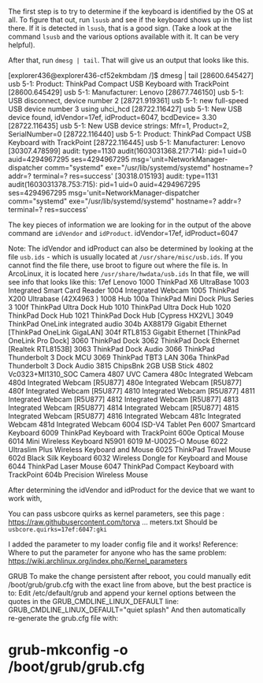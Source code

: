 The first step is to try to determine if the keyboard is identified by the OS at all. 
To figure that out, run `lsusb` and see if the keyboard shows up in the list there. If it is detected in `lsusb`, that is a good sign. (Take a look at the command `lsusb` and the various options available with it. It can be very helpful).

After that, run `dmesg | tail`. That will give us an output that looks like this.

[explorer436@explorer436-cf52ekmbdam /]$ dmesg | tail
[28600.645427] usb 5-1: Product: ThinkPad Compact USB Keyboard with TrackPoint
[28600.645429] usb 5-1: Manufacturer: Lenovo
[28677.746150] usb 5-1: USB disconnect, device number 2
[28721.919361] usb 5-1: new full-speed USB device number 3 using uhci_hcd
[28722.116427] usb 5-1: New USB device found, idVendor=17ef, idProduct=6047, bcdDevice= 3.30
[28722.116435] usb 5-1: New USB device strings: Mfr=1, Product=2, SerialNumber=0
[28722.116440] usb 5-1: Product: ThinkPad Compact USB Keyboard with TrackPoint
[28722.116445] usb 5-1: Manufacturer: Lenovo
[30307.478599] audit: type=1130 audit(1603031368.217:714): pid=1 uid=0 auid=4294967295 ses=4294967295 msg='unit=NetworkManager-dispatcher comm="systemd" exe="/usr/lib/systemd/systemd" hostname=? addr=? terminal=? res=success'
[30318.015193] audit: type=1131 audit(1603031378.753:715): pid=1 uid=0 auid=4294967295 ses=4294967295 msg='unit=NetworkManager-dispatcher comm="systemd" exe="/usr/lib/systemd/systemd" hostname=? addr=? terminal=? res=success'

The key pieces of information we are looking for in the output of the above command are `idVendor` and `idProduct`.
idVendor=17ef, idProduct=6047

Note: The idVendor and idProduct can also be determined by looking at the file `usb.ids` - which is usually located at `/usr/share/misc/usb.ids`. If you cannot find the file there, use broot to figure out where the file is. In ArcoLinux, it is located here `/usr/share/hwdata/usb.ids`
In that file, we will see info that looks like this:
17ef  Lenovo
        1000  ThinkPad X6 UltraBase
        1003  Integrated Smart Card Reader
        1004  Integrated Webcam
        1005  ThinkPad X200 Ultrabase (42X4963 )
        1008  Hub
        100a  ThinkPad Mini Dock Plus Series 3
        100f  ThinkPad Ultra Dock Hub
        1010  ThinkPad Ultra Dock Hub
        1020  ThinkPad Dock Hub
        1021  ThinkPad Dock Hub [Cypress HX2VL]
        3049  ThinkPad OneLink integrated audio
        304b  AX88179 Gigabit Ethernet [ThinkPad OneLink GigaLAN]
        304f  RTL8153 Gigabit Ethernet [ThinkPad OneLink Pro Dock]
        3060  ThinkPad Dock
        3062  ThinkPad Dock Ethernet [Realtek RTL8153B]
        3063  ThinkPad Dock Audio
        3066  ThinkPad Thunderbolt 3 Dock MCU
        3069  ThinkPad TBT3 LAN
        306a  ThinkPad Thunderbolt 3 Dock Audio
        3815  ChipsBnk 2GB USB Stick
        4802  Vc0323+MI1310_SOC Camera
        4807  UVC Camera
        480c  Integrated Webcam
        480d  Integrated Webcam [R5U877]
        480e  Integrated Webcam [R5U877]
        480f  Integrated Webcam [R5U877]
        4810  Integrated Webcam [R5U877]
        4811  Integrated Webcam [R5U877]
        4812  Integrated Webcam [R5U877]
        4813  Integrated Webcam [R5U877]
        4814  Integrated Webcam [R5U877]
        4815  Integrated Webcam [R5U877]
        4816  Integrated Webcam
        481c  Integrated Webcam
        481d  Integrated Webcam
        6004  ISD-V4 Tablet Pen
        6007  Smartcard Keyboard
        6009  ThinkPad Keyboard with TrackPoint
        600e  Optical Mouse
        6014  Mini Wireless Keyboard N5901
        6019  M-U0025-O Mouse
        6022  Ultraslim Plus Wireless Keyboard and Mouse
        6025  ThinkPad Travel Mouse
        602d  Black Silk Keyboard
        6032  Wireless Dongle for Keyboard and Mouse
        6044  ThinkPad Laser Mouse
        6047  ThinkPad Compact Keyboard with TrackPoint
        604b  Precision Wireless Mouse



After determining the idVendor and idProduct for the device that we want to work with,


You can pass usbcore quirks as kernel parameters, see this page : https://raw.githubusercontent.com/torva … meters.txt
Should be `usbcore.quirks=17ef:6047:gki`

I added the parameter to my loader config file and it works!
Reference: Where to put the parameter for anyone who has the same problem:  https://wiki.archlinux.org/index.php/Kernel_parameters

GRUB
To make the change persistent after reboot, you could manually edit /boot/grub/grub.cfg with the exact line from above, but the best practice is to: 
Edit /etc/default/grub and append your kernel options between the quotes in the GRUB_CMDLINE_LINUX_DEFAULT line:
GRUB_CMDLINE_LINUX_DEFAULT="quiet splash"
And then automatically re-generate the grub.cfg file with:
# grub-mkconfig -o /boot/grub/grub.cfg

